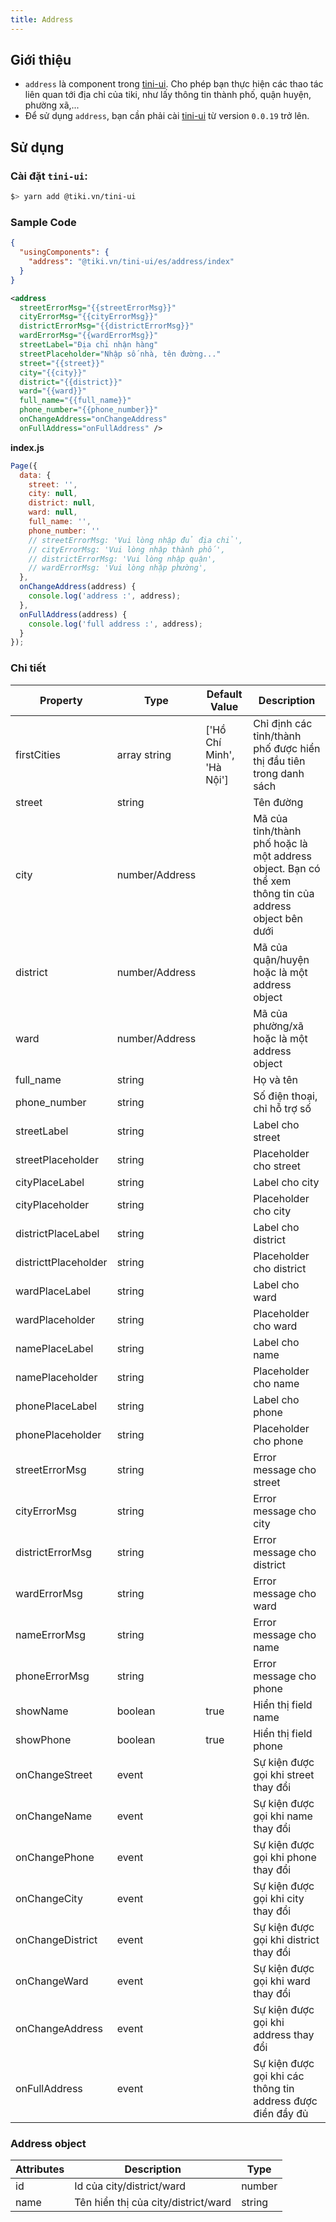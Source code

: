 ```yaml
---
title: Address
---
```


## Giới thiệu

- `address` là component trong [tini-ui](https://www.npmjs.com/package/@tiki.vn/tini-ui). Cho phép bạn thực hiện các thao tác liên quan tới địa chỉ của tiki, như lấy thông tin thành phố, quận huyện, phường xã,...
- Để sử dụng `address`, bạn cần phải cài [tini-ui](https://www.npmjs.com/package/@tiki.vn/tini-ui) từ version `0.0.19` trở lên.

## Sử dụng

### Cài đặt `tini-ui`:

```bash
$> yarn add @tiki.vn/tini-ui
```

### Sample Code

```json title=index.json
{
  "usingComponents": {
    "address": "@tiki.vn/tini-ui/es/address/index"
  }
}
```

```xml title=index.txml
<address
  streetErrorMsg="{{streetErrorMsg}}"
  cityErrorMsg="{{cityErrorMsg}}"
  districtErrorMsg="{{districtErrorMsg}}"
  wardErrorMsg="{{wardErrorMsg}}"
  streetLabel="Địa chỉ nhận hàng"
  streetPlaceholder="Nhập số nhà, tên đường..."
  street="{{street}}"
  city="{{city}}"
  district="{{district}}"
  ward="{{ward}}"
  full_name="{{full_name}}"
  phone_number="{{phone_number}}"
  onChangeAddress="onChangeAddress"
  onFullAddress="onFullAddress" />
```

**index.js**

```js
Page({
  data: {
    street: '',
    city: null,
    district: null,
    ward: null,
    full_name: '',
    phone_number: ''
    // streetErrorMsg: 'Vui lòng nhập đủ địa chỉ',
    // cityErrorMsg: 'Vui lòng nhập thành phố',
    // districtErrorMsg: 'Vui lòng nhập quận',
    // wardErrorMsg: 'Vui lòng nhập phường',
  },
  onChangeAddress(address) {
    console.log('address :', address);
  },
  onFullAddress(address) {
    console.log('full address :', address);
  }
});
```

### Chi tiết

| Property             | Type           | Default Value             | Description                                                                                            |
| -------------------- | -------------- | ------------------------- | ------------------------------------------------------------------------------------------------------ |
| firstCities          | array string   | ['Hồ Chí Minh', 'Hà Nội'] | Chỉ định các tỉnh/thành phố được hiển thị đầu tiên trong danh sách                                     |
| street               | string         |                           | Tên đường                                                                                              |
| city                 | number/Address |                           | Mã của tỉnh/thành phố hoặc là một address object. Bạn có thể xem thông tin của address object bên dưới |
| district             | number/Address |                           | Mã của quận/huyện hoặc là một address object                                                           |
| ward                 | number/Address |                           | Mã của phường/xã hoặc là một address object                                                            |
| full_name            | string         |                           | Họ và tên                                                                                              |
| phone_number         | string         |                           | Số điện thoại, chỉ hỗ trợ số                                                                           |
| streetLabel          | string         |                           | Label cho street                                                                                       |
| streetPlaceholder    | string         |                           | Placeholder cho street                                                                                 |
| cityPlaceLabel       | string         |                           | Label cho city                                                                                         |
| cityPlaceholder      | string         |                           | Placeholder cho city                                                                                   |
| districtPlaceLabel   | string         |                           | Label cho district                                                                                     |
| districttPlaceholder | string         |                           | Placeholder cho district                                                                               |
| wardPlaceLabel       | string         |                           | Label cho ward                                                                                         |
| wardPlaceholder      | string         |                           | Placeholder cho ward                                                                                   |
| namePlaceLabel       | string         |                           | Label cho name                                                                                         |
| namePlaceholder      | string         |                           | Placeholder cho name                                                                                   |
| phonePlaceLabel      | string         |                           | Label cho phone                                                                                        |
| phonePlaceholder     | string         |                           | Placeholder cho phone                                                                                  |
| streetErrorMsg       | string         |                           | Error message cho street                                                                               |
| cityErrorMsg         | string         |                           | Error message cho city                                                                                 |
| districtErrorMsg     | string         |                           | Error message cho district                                                                             |
| wardErrorMsg         | string         |                           | Error message cho ward                                                                                 |
| nameErrorMsg         | string         |                           | Error message cho name                                                                                 |
| phoneErrorMsg        | string         |                           | Error message cho phone                                                                                |
| showName             | boolean        | true                      | Hiển thị field name                                                                                    |
| showPhone            | boolean        | true                      | Hiển thị field phone                                                                                   |
| onChangeStreet       | event          |                           | Sự kiện được gọi khi street thay đổi                                                                   |
| onChangeName         | event          |                           | Sự kiện được gọi khi name thay đổi                                                                     |
| onChangePhone        | event          |                           | Sự kiện được gọi khi phone thay đổi                                                                    |
| onChangeCity         | event          |                           | Sự kiện được gọi khi city thay đổi                                                                     |
| onChangeDistrict     | event          |                           | Sự kiện được gọi khi district thay đổi                                                                 |
| onChangeWard         | event          |                           | Sự kiện được gọi khi ward thay đổi                                                                     |
| onChangeAddress      | event          |                           | Sự kiện được gọi khi address thay đổi                                                                  |
| onFullAddress        | event          |                           | Sự kiện được gọi khi các thông tin address được điền đầy đủ                                            |

### Address object

| Attributes | Description                         | Type   |
| ---------- | ----------------------------------- | ------ |
| id         | Id của city/district/ward           | number |
| name       | Tên hiển thị của city/district/ward | string |
